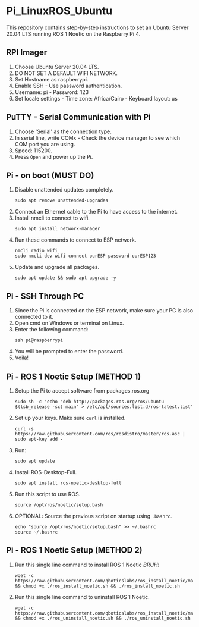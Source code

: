 # Pi_LinuxROS_Ubuntu
This repository contains step-by-step instructions to set an Ubuntu Server 20.04 LTS running ROS 1 Noetic on the Raspberry Pi 4.


## RPI Imager
1. Choose Ubuntu Server 20.04 LTS.
2. DO NOT SET A DEFAULT WIFI NETWORK.
3. Set Hostname as raspberrypi.
4. Enable SSH - Use password authentication.
5. Username: pi - Password: 123
6. Set locale settings - Time zone: Africa/Cairo - Keyboard layout: us


## PuTTY - Serial Communication with Pi
1. Choose 'Serial' as the connection type.
2. In serial line, write COMx - Check the device manager to see which COM port you are using.
3. Speed: 115200.
4. Press `Open` and power up the Pi.


## Pi - on boot (MUST DO)
1. Disable unattended updates completely. 
   ```
   sudo apt remove unattended-upgrades
   ```
2. Connect an Ethernet cable to the Pi to have access to the internet.
3. Install nmcli to connect to wifi. 
   ```
   sudo apt install network-manager
   ```
4. Run these commands to connect to ESP network.
   ```
   nmcli radio wifi
   sudo nmcli dev wifi connect ourESP password ourESP123
   ```
5. Update and upgrade all packages.
   ```
   sudo apt update && sudo apt upgrade -y
   ```


## Pi - SSH Through PC
1. Since the Pi is connected on the ESP network, make sure your PC is also connected to it.
2. Open cmd on Windows or terminal on Linux.
3. Enter the following command:
   ```
   ssh pi@raspberrypi
   ```
4. You will be prompted to enter the password.
5. Voila!


## Pi - ROS 1 Noetic Setup (METHOD 1)
1. Setup the Pi to accept software from packages.ros.org
   ```
   sudo sh -c 'echo "deb http://packages.ros.org/ros/ubuntu $(lsb_release -sc) main" > /etc/apt/sources.list.d/ros-latest.list'
   ```
2. Set up your keys. Make sure `curl` is installed.
   ```
   curl -s https://raw.githubusercontent.com/ros/rosdistro/master/ros.asc | sudo apt-key add -
   ```
3. Run:
   ```
   sudo apt update
   ```
4. Install ROS-Desktop-Full.
   ```
   sudo apt install ros-noetic-desktop-full
   ```
5. Run this script to use ROS.
   ```
   source /opt/ros/noetic/setup.bash
   ```
6. OPTIONAL: Source the previous script on startup using `.bashrc`.
   ```
   echo "source /opt/ros/noetic/setup.bash" >> ~/.bashrc
   source ~/.bashrc
   ```


## Pi - ROS 1 Noetic Setup (METHOD 2)
1. Run this single line command to install ROS 1 Noetic *BRUH!*
   ```
   wget -c https://raw.githubusercontent.com/qboticslabs/ros_install_noetic/master/ros_install_noetic.sh && chmod +x ./ros_install_noetic.sh && ./ros_install_noetic.sh
   ```
2. Run this single line command to uninstall ROS 1 Noetic.
   ```
   wget -c https://raw.githubusercontent.com/qboticslabs/ros_install_noetic/master/ros_uninstall_noetic.sh && chmod +x ./ros_uninstall_noetic.sh && ./ros_uninstall_noetic.sh
   ```